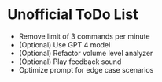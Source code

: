 # Unofficial ToDo List

- Remove limit of 3 commands per minute
- (Optional) Use GPT 4 model
- (Optional) Refactor volume level analyzer
- (Optional) Play feedback sound
- Optimize prompt for edge case scenarios